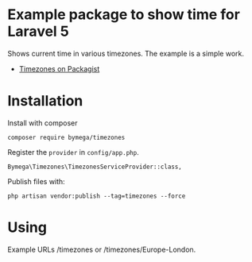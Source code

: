 # Example package to show time for Laravel 5

Shows current time in various timezones. The example is a simple work.

- [Timezones on Packagist](https://packagist.org/packages/bymega/timezones)

# Installation
Install with composer
~~~
composer require bymega/timezones
~~~

Register the `provider` in `config/app.php`.
~~~
Bymega\Timezones\TimezonesServiceProvider::class,
~~~

Publish files with:
~~~
php artisan vendor:publish --tag=timezones --force
~~~

# Using
Example URLs /timezones or /timezones/Europe-London.
